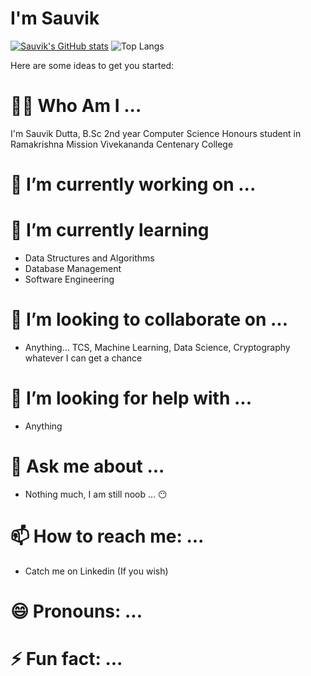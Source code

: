 # I'm Sauvik
[![Sauvik's GitHub stats](https://github-readme-stats.vercel.app/api?username=sauvik-d)](https://github.com/sauvik-d/github-readme-stats)
![Top Langs](https://github-readme-stats.vercel.app/api/top-langs/?username=sauvik-d&langs_count=8)

Here are some ideas to get you started:
# 😶‍🌫️ Who Am I ...
I'm Sauvik Dutta, B.Sc 2nd year Computer Science Honours student in Ramakrishna Mission Vivekananda Centenary College
# 🔭 I’m currently working on ...
# 🌱 I’m currently learning
- Data Structures and Algorithms
- Database Management
- Software Engineering
# 👯 I’m looking to collaborate on ...
- Anything... TCS, Machine Learning, Data Science, Cryptography whatever I can get a chance
# 🤔 I’m looking for help with ...
- Anything
# 💬 Ask me about ...
- Nothing much, I am still noob ... 😶
# 📫 How to reach me: ...
- Catch me on Linkedin (If you wish) 
# 😄 Pronouns: ...
# ⚡ Fun fact: ...

